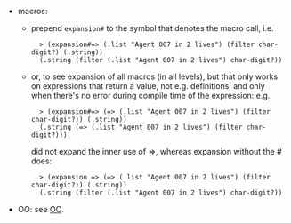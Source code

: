 
- macros:
    - prepend `expansion#` to the symbol that denotes the macro call, i.e.
    
            > (expansion#=> (.list "Agent 007 in 2 lives") (filter char-digit?) (.string))
            (.string (filter (.list "Agent 007 in 2 lives") char-digit?))

    - or, to see expansion of all macros (in all levels), but that
      only works on expressions that return a value, not
      e.g. definitions, and only when there's no error during compile
      time of the expression: e.g.
    
            > (expansion#=> (=> (.list "Agent 007 in 2 lives") (filter char-digit?)) (.string))
            (.string (=> (.list "Agent 007 in 2 lives") (filter char-digit?)))
            
       did not expand the inner use of =>, whereas expansion without the # does:
       
            > (expansion => (=> (.list "Agent 007 in 2 lives") (filter char-digit?)) (.string))
            (.string (filter (.list "Agent 007 in 2 lives") char-digit?))

- OO: see [OO](OO.md).

